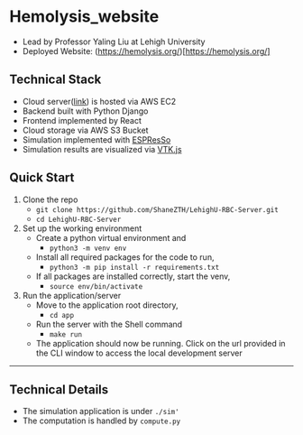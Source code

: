 # Hemolysis_website
- Lead by Professor Yaling Liu at Lehigh University
- Deployed Website: (https://hemolysis.org/)[https://hemolysis.org/]


## Technical Stack
- Cloud server([link](https://hemolysis.org//)) is hosted via AWS EC2
- Backend built with Python Django
- Frontend implemented by React
- Cloud storage via AWS S3 Bucket
- Simulation implemented with [ESPResSo](http://espressomd.org/) 
- Simulation results are visualized via [VTK.js](https://vtk.org/)


## Quick Start
1. Clone the repo 
    - `git clone https://github.com/ShaneZTH/LehighU-RBC-Server.git`
    - `cd LehighU-RBC-Server`
2. Set up the working environment<br/>
    - Create a python virtual environment and 
        - `python3 -m venv env`
    - Install all required packages for the code to run,
        - `python3 -m pip install -r requirements.txt`
    - If all packages are installed correctly, start the venv, <br/>
        - `source env/bin/activate`
3. Run the application/server
    - Move to the application root directory,
        - `cd app`
    - Run the server with the Shell command
        - `make run`
    - The application should now be running. Click on the url provided in the CLI window to access the local development server

---
## Technical Details
- The simulation application is under `./sim'`<br> 
- The computation is handled by `compute.py`




